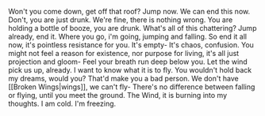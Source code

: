 Won't you come down, get off that roof?
Jump now. We can end this now. 
Don't, you are just drunk. 
We're fine, there is nothing wrong.
You are holding a bottle of booze, you are drunk. 
What's all of this chattering?
Jump already, end it. 
Where you go, i'm going, jumping and falling. 
So end it all now, it's pointless resistance for you. 
It's empty- It's chaos, confusion.
You might not feel a reason for existence, nor purpose for living, it's all just projection and gloom- 
Feel your breath run deep below you.
Let the wind pick us up, already. 
I want to know what it is to fly. 
You wouldn't hold back my dreams, would you? 
That'd make you a bad person. 
We don't have [[Broken Wings|wings]], we can't fly-
There's no difference between falling or flying, until you meet the ground. 
The Wind, it is burning into my thoughts. I am cold. I'm freezing. 

